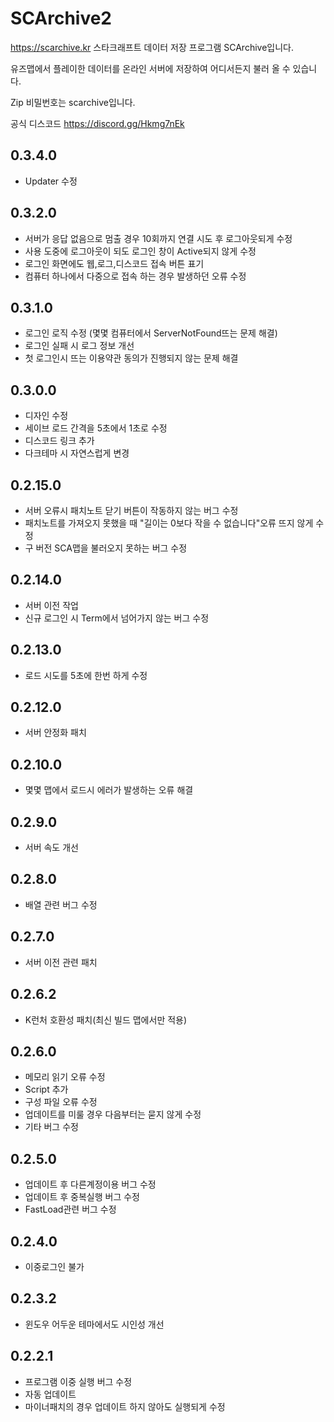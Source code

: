 # SCArchive2
https://scarchive.kr
스타크래프트 데이터 저장 프로그램 SCArchive입니다.

유즈맵에서 플레이한 데이터를 온라인 서버에 저장하여 어디서든지 불러 올 수 있습니다.

Zip 비밀번호는 scarchive입니다.

공식 디스코드
https://discord.gg/Hkmg7nEk


## 0.3.4.0
 - Updater 수정

   
## 0.3.2.0
 - 서버가 응답 없음으로 멈출 경우 10회까지 연결 시도 후 로그아웃되게 수정
 - 사용 도중에 로그아웃이 되도 로그인 창이 Active되지 않게 수정
 - 로그인 화면에도 웹,로그,디스코드 접속 버튼 표기
 - 컴퓨터 하나에서 다중으로 접속 하는 경우 발생하던 오류 수정


## 0.3.1.0
 - 로그인 로직 수정 (몇몇 컴퓨터에서 ServerNotFound뜨는 문제 해결)
 - 로그인 실패 시 로그 정보 개선
 - 첫 로그인시 뜨는 이용약관 동의가 진행되지 않는 문제 해결
   

## 0.3.0.0
 - 디자인 수정
 - 세이브 로드 간격을 5초에서 1초로 수정
 - 디스코드 링크 추가
 - 다크테마 시 자연스럽게 변경
   
   
## 0.2.15.0
 - 서버 오류시 패치노트 닫기 버튼이 작동하지 않는 버그 수정
 - 패치노트를 가져오지 못했을 때 "길이는 0보다 작을 수 없습니다"오류 뜨지 않게 수정
 - 구 버전 SCA맵을 불러오지 못하는 버그 수정


## 0.2.14.0
 - 서버 이전 작업
 - 신규 로그인 시 Term에서 넘어가지 않는 버그 수정


## 0.2.13.0
 - 로드 시도를 5초에 한번 하게 수정


## 0.2.12.0
 - 서버 안정화 패치


## 0.2.10.0
 - 몇몇 맵에서 로드시 에러가 발생하는 오류 해결


## 0.2.9.0
 - 서버 속도 개선


## 0.2.8.0
 - 배열 관련 버그 수정


## 0.2.7.0
 - 서버 이전 관련 패치

   
## 0.2.6.2
 - K런처 호환성 패치(최신 빌드 맵에서만 적용)


## 0.2.6.0
 - 메모리 읽기 오류 수정
 - Script 추가
 - 구성 파일 오류 수정
 - 업데이트를 미룰 경우 다음부터는 묻지 않게 수정
 - 기타 버그 수정


## 0.2.5.0
- 업데이트 후 다른계정이용 버그 수정
- 업데이트 후 중복실행 버그 수정
- FastLoad관련 버그 수정


## 0.2.4.0
- 이중로그인 불가


## 0.2.3.2
- 윈도우 어두운 테마에서도 시인성 개선


## 0.2.2.1
- 프로그램 이중 실행 버그 수정
- 자동 업데이트
- 마이너패치의 경우 업데이트 하지 않아도 실행되게 수정
